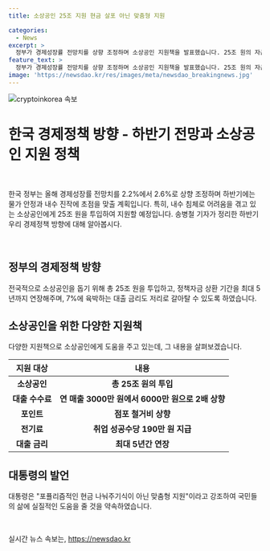 ```yaml
---
title: 소상공인 25조 지원 현금 살포 아닌 맞춤형 지원

categories:
  - News
excerpt: >
  정부가 경제성장률 전망치를 상향 조정하며 소상공인 지원책을 발표했습니다. 25조 원의 자금을 투입하여 대출 조건 개선과 점포 철거비, 훈련수당, 취업 성공수당 등 다양한 지원을 제공할 예정입니다. 또한, 전기료 지원 대상자를 확대하고 배달 수수료도 지원할 예정이며, 윤석열 대통령은 맞춤형 지원을 강조했습니다. 이에 대해 이재명 민주당 전 대표는 대통령의 발언에 비판을 제기했습니다. (150자)
feature_text: >
  정부가 경제성장률 전망치를 상향 조정하며 소상공인 지원책을 발표했습니다. 25조 원의 자금을 투입하여 대출 조건 개선과 점포 철거비, 훈련수당, 취업 성공수당 등 다양한 지원을 제공할 예정입니다. 또한, 전기료 지원 대상자를 확대하고 배달 수수료도 지원할 예정이며, 윤석열 대통령은 맞춤형 지원을 강조했습니다. 이에 대해 이재명 민주당 전 대표는 대통령의 발언에 비판을 제기했습니다. (150자)
image: 'https://newsdao.kr/res/images/meta/newsdao_breakingnews.jpg'
---
```


<p><img src="https://newsdao.kr/res/images/meta/newsdao_breakingnews.jpg" alt="cryptoinkorea 속보" /></p>

<h1>한국 경제정책 방향 - 하반기 전망과 소상공인 지원 정책</h1>

<p data-ke-size="size16">&nbsp;</p>

<p>한국 정부는 올해 경제성장률 전망치를 2.2%에서 2.6%로 상향 조정하며 하반기에는 물가 안정과 내수 진작에 초점을 맞출 계획입니다. 특히, 내수 침체로 어려움을 겪고 있는 소상공인에게 25조 원을 투입하여 지원할 예정입니다. 송병철 기자가 정리한 하반기 우리 경제정책 방향에 대해 알아봅시다.</p>

<p data-ke-size="size16">&nbsp;</p>

<h2 data-ke-size="size26">정부의 경제정책 방향</h2>

<p data-ke-size="size16"></p>

<p>전국적으로 소상공인을 돕기 위해 총 25조 원을 투입하고, 정책자금 상환 기간을 최대 5년까지 연장해주며, 7%에 육박하는 대출 금리도 저리로 갈아탈 수 있도록 하였습니다.</p>

<p data-ke-size="size16"></p>

<h2 data-ke-size="size26">소상공인을 위한 다양한 지원책</h2>

<p data-ke-size="size16"></p>

<p>다양한 지원책으로 소상공인에게 도움을 주고 있는데, 그 내용을 살펴보겠습니다.</p>

<p data-ke-size="size16"></p>

<table>
  <thead>
    <tr>
      <th>지원 대상</th>
      <th>내용</th>
    </tr>
  </thead>
  <tbody>
    <tr>
      <td style="text-align: center; height: 17px;"><b>소상공인</b></td>
      <td style="text-align: center; height: 17px;"><b>총 25조 원의 투입</b></td>
    </tr>
    <tr>
      <td style="text-align: center; height: 17px;"><b>대출 수수료</b></td>
      <td style="text-align: center; height: 17px;"><b>연 매출 3000만 원에서 6000만 원으로 2배 상향</b></td>
    </tr>
    <tr>
      <td style="text-align: center; height: 17px;"><b>포인트</b></td>
      <td style="text-align: center; height: 17px;"><b>점포 철거비 상향</b></td>
    </tr>
    <tr>
      <td style="text-align: center; height: 17px;"><b>전기료</b></td>
      <td style="text-align: center; height: 17px;"><b>취업 성공수당 190만 원 지급</b></td>
    </tr>
    <tr>
      <td style="text-align: center; height: 17px;"><b>대출 금리</b></td>
      <td style="text-align: center; height: 17px;"><b>최대 5년간 연장</b></td>
    </tr>
  </tbody>
</table>

<h2 data-ke-size="size26">대통령의 발언</h2>

<p data-ke-size="size16"></p>

<p>대통령은 "포퓰리즘적인 현금 나눠주기식이 아닌 맞춤형 지원"이라고 강조하여 국민들의 삶에 실질적인 도움을 줄 것을 약속하였습니다.</p>

<p data-ke-size="size16">&nbsp;</p>
실시간 뉴스 속보는, <a href="https://newsdao.kr" rel="dofollow">https://newsdao.kr</a>


